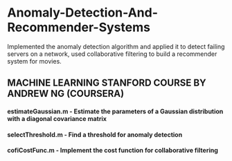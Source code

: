 # Anomaly-Detection-And-Recommender-Systems

Implemented the anomaly detection algorithm and applied it to detect failing servers on a network, used collaborative filtering to build a recommender system for movies.

## MACHINE LEARNING STANFORD COURSE BY ANDREW NG (COURSERA)

#### estimateGaussian.m - Estimate the parameters of a Gaussian distribution with a diagonal covariance matrix
#### selectThreshold.m - Find a threshold for anomaly detection
#### cofiCostFunc.m - Implement the cost function for collaborative filtering
